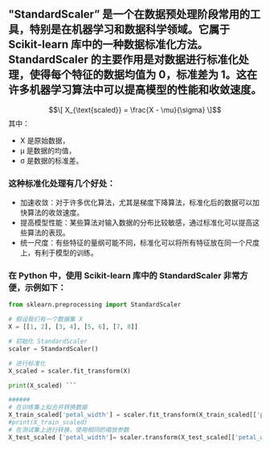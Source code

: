 
## "StandardScaler” 是一个在数据预处理阶段常用的工具，特别是在机器学习和数据科学领域。它属于 Scikit-learn 库中的一种数据标准化方法。StandardScaler 的主要作用是对数据进行标准化处理，使得每个特征的数据均值为 0，标准差为 1。这在许多机器学习算法中可以提高模型的性能和收敛速度。

$$\[ X_{\text{scaled}} = \frac{X - \mu}{\sigma} \]$$
其中：
* X 是原始数据，
* μ 是数据的均值，
* σ 是数据的标准差。
### 这种标准化处理有几个好处：
* 加速收敛：对于许多优化算法，尤其是梯度下降算法，标准化后的数据可以加快算法的收敛速度。
* 提高模型性能：某些算法对输入数据的分布比较敏感，通过标准化可以提高这些算法的表现。
* 统一尺度：有些特征的量纲可能不同，标准化可以将所有特征放在同一个尺度上，有利于模型的训练。
### 在 Python 中，使用 Scikit-learn 库中的 StandardScaler 非常方便，示例如下：
```python
from sklearn.preprocessing import StandardScaler

# 假设我们有一个数据集 X
X = [[1, 2], [3, 4], [5, 6], [7, 8]]

# 初始化 StandardScaler
scaler = StandardScaler()

# 进行标准化
X_scaled = scaler.fit_transform(X)

print(X_scaled) ```

######
# 在训练集上拟合并转换数据
X_train_scaled['petal_width'] = scaler.fit_transform(X_train_scaled[['petal_width']])
#print(X_train_scaled)
# 在测试集上进行转换，使用相同的缩放参数
X_test_scaled ['petal_width']= scaler.transform(X_test_scaled[['petal_width']])
```
